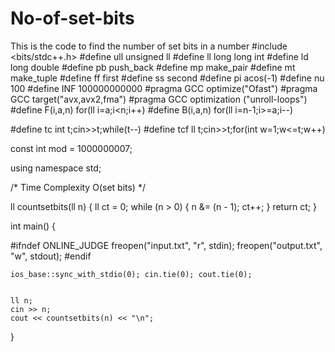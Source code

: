 # No-of-set-bits
This is the code to find the number of set bits in a number
#include <bits/stdc++.h>
#define ull unsigned ll
#define ll long long int
#define ld long double
#define pb push_back
#define mp make_pair
#define mt make_tuple
#define ff first
#define ss second
#define pi acos(-1)
#define nu 100
#define INF 100000000000
#pragma GCC optimize("Ofast")
#pragma GCC target("avx,avx2,fma")
#pragma GCC optimization ("unroll-loops")
#define F(i,a,n) for(ll i=a;i<n;i++)
#define B(i,a,n) for(ll i=n-1;i>=a;i--)

#define tc int t;cin>>t;while(t--)
#define tcf ll t;cin>>t;for(int w=1;w<=t;w++)

const int mod = 1000000007;


using namespace std;

/*
Time Complexity O(set bits)
*/

ll countsetbits(ll n)
{
    ll ct = 0;
    while (n > 0)
    {
        n &= (n - 1);
        ct++;
    }
    return ct;
}

int main()
{

#ifndef ONLINE_JUDGE
    freopen("input.txt", "r", stdin);
    freopen("output.txt", "w", stdout);
#endif

    ios_base::sync_with_stdio(0); cin.tie(0); cout.tie(0);


    ll n;
    cin >> n;
    cout << countsetbits(n) << "\n";
}

